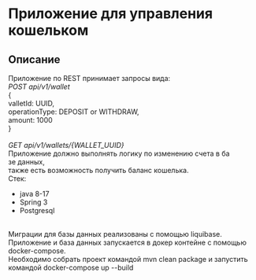 # Приложение для управления кошельком

## Описание
Приложение по REST принимает запросы вида:<br>
_POST api/v1/wallet_<br>
 {<br>
   valletId: UUID,<br>
   operationType: DEPOSIT or WITHDRAW,<br>
   amount: 1000<br>
 }<br> 
 <br> 
_GET api/v1/wallets/{WALLET_UUID}_
 <br> 
Приложение должно выполнять логику по изменению счета в ба<br>зе данных,<br>
также есть возможность получить баланс кошелька.<br> 
Стек:
- java 8-17
- Spring 3
- Postgresql<br>
<br> 
Миграции для базы данных реализованы с помощью liquibase.<br> 
Приложение и база данных запускается в докер контейне с помощью docker-compose.<br>
Необходимо собрать проект командой mvn clean package и запустить командой docker-compose up --build

